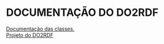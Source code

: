 # DOCUMENTAÇÃO DO DO2RDF

<html>
<body>
<div id='aa'>
<a href='https://htmlpreview.github.io/?https://github.com/fernandoantoniodantas/DO2RDF/blob/master/Documentation/index.html'>Documentação das classes.</a><br>
<a href='https://github.com/fernandoantoniodantas/DO2RDF/blob/master/Documentation/Projeto_Final_de_Programacao_INF2102.pdf' download="ProjetoFernando_INF2102.pdf">Projeto do DO2RDF</a>
</div>
</body>
</html>


